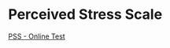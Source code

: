 # Perceived Stress Scale
[PSS - Online Test](https://www.mdapp.co/perceived-stress-scale-pss-calculator-389/)